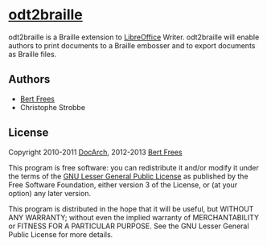 [odt2braille][]
===============

odt2braille is a Braille extension to [LibreOffice][] Writer. odt2braille will enable authors to print documents to a Braille embosser and to export documents as Braille files. 

Authors
-------

+ [Bert Frees][bert]
+ Christophe Strobbe

License
-------

Copyright 2010-2011 [DocArch][], 2012-2013 [Bert Frees][bert]

This program is free software: you can redistribute it and/or modify
it under the terms of the [GNU Lesser General Public License][lgpl]
as published by the Free Software Foundation, either version 3 of
the License, or (at your option) any later version.

This program is distributed in the hope that it will be useful,
but WITHOUT ANY WARRANTY; without even the implied warranty of
MERCHANTABILITY or FITNESS FOR A PARTICULAR PURPOSE.  See the
GNU Lesser General Public License for more details.

[odt2braille]: http://odt2braille.sourceforge.net/
[libreoffice]: http://www.libreoffice.org/
[docarch]: http://www.esat.kuleuven.be/scd/index.php?view=DOCARCH
[bert]: http://github.com/bertfrees
[lgpl]: http://www.gnu.org/licenses/lgpl.html
